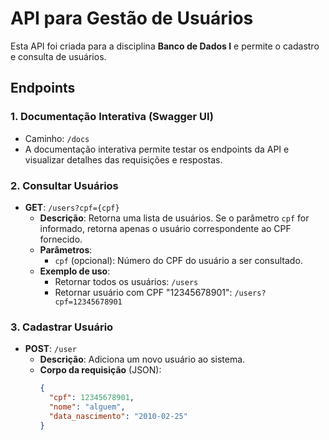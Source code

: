 # API para Gestão de Usuários

Esta API foi criada para a disciplina **Banco de Dados I** e permite o cadastro e consulta de usuários.

## Endpoints

### 1. **Documentação Interativa (Swagger UI)**
- Caminho: `/docs`
- A documentação interativa permite testar os endpoints da API e visualizar detalhes das requisições e respostas.

### 2. **Consultar Usuários**
- **GET**: `/users?cpf={cpf}`
  - **Descrição**: Retorna uma lista de usuários. Se o parâmetro `cpf` for informado, retorna apenas o usuário correspondente ao CPF fornecido.
  - **Parâmetros**:
    - `cpf` (opcional): Número do CPF do usuário a ser consultado.
  - **Exemplo de uso**:
    - Retornar todos os usuários: `/users`
    - Retornar usuário com CPF "12345678901": `/users?cpf=12345678901`

### 3. **Cadastrar Usuário**
- **POST**: `/user`
  - **Descrição**: Adiciona um novo usuário ao sistema.
  - **Corpo da requisição** (JSON):
    ```json
    {
      "cpf": 12345678901,
      "nome": "alguem",
      "data_nascimento": "2010-02-25"
    }
    ```
